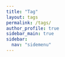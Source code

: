 ```yaml
---
title: "Tag"
layout: tags
permalink: /tags/
author_profile: true
sidebar_main: true
sidebar:
  nav: "sidemenu"
---
```

